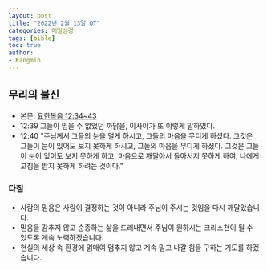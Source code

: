 ```yaml
---
layout: post
title: "2022년 2월 13일 QT"
categories: 매일성경
tags: [bible]
toc: true
author:
- Kangmin
---
```


## 무리의 불신
- 본문: [요한복음 12:34~43](https://www.bskorea.or.kr/bible/korbibReadpage.php?version=SAENEW&book=jhn&chap=12&sec=34&cVersion=&fontSize=15px&fontWeight=normal#focus)
- 12:39 그들이 믿을 수 없었던 까닭을, 이사야가 또 이렇게 말하였다.
- 12:40 "주님께서 그들의 눈을 멀게 하시고, 그들의 마음을 무디게 하셨다. 그것은 그들이 눈이 있어도 보지 못하게 하시고, 그들의 마음을 무디게 하셨다. 그것은 그들이 눈이 있어도 보지 못하게 하고, 마음으로 깨달아서 돌아서지 못하게 하여, 나에게 고침을 받지 못하게 하려는 것이다."

### 다짐
- 사람의 믿음은 사람이 결정하는 것이 아니라 주님이 주시는 것임을 다시 깨달았습니다.
- 믿음을 감추지 않고 순종하는 삶을 드러내면서 주님이 원하시는 크리스쳔이 될 수 있도록 계속 노력하겠습니다.
- 현실의 세상 속 환경에 얽매여 멈추지 않고 계속 밀고 나갈 힘을 구하는 기도를 하겠습니다.
